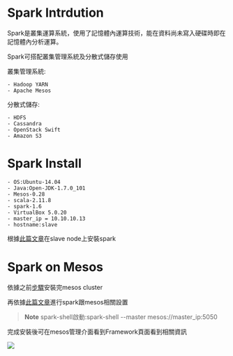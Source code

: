 # Spark Intrdution

Spark是叢集運算系統，使用了記憶體內運算技術，能在資料尚未寫入硬碟時即在記憶體內分析運算。

Spark可搭配叢集管理系統及分散式儲存使用

叢集管理系統:

    - Hadoop YARN
    - Apache Mesos
分散式儲存:

    - HDFS
    - Cassandra
    - OpenStack Swift
    - Amazon S3
    

# Spark Install

    - OS:Ubuntu-14.04
    - Java:Open-JDK-1.7.0_101
    - Mesos-0.28
    - scala-2.11.8
    - spark-1.6
    - VirtualBox 5.0.20
    - master_ip = 10.10.10.13
    - hostname:slave

根據[此篇文章](http://amberfu.blogspot.tw/2016/05/ubuntu-1404-scalaspark.html)在slave node上安裝spark

# Spark on Mesos

依據之前[步驟](https://github.com/RandyPanGit/bigdata/blob/master/Mesos.md)安裝完mesos cluster

再依據[此篇文章](http://yenyu-lovelan.blogspot.tw/2015/10/mesos-for-spark-running-on-cent-os-63.html)進行spark跟mesos相關設置

>**Note** spark-shell啟動:spark-shell --master mesos://master_ip:5050

完成安裝後可在mesos管理介面看到Framework頁面看到相關資訊

![](https://goo.gl/qFbDWg)
